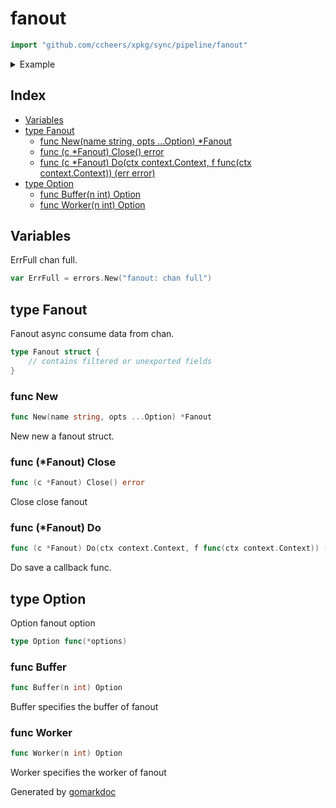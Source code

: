 <!-- Code generated by gomarkdoc. DO NOT EDIT -->

# fanout

```go
import "github.com/ccheers/xpkg/sync/pipeline/fanout"
```

<details><summary>Example</summary>
<p>

```go
package main

import "context"

// addCache 加缓存的例子
func addCache(c context.Context, id, value int) {
	// some thing...
}

func main() {
	// 这里只是举个例子 真正使用的时候 应该用bm/rpc 传过来的context
	c := context.Background()
	// 新建一个fanout 对象 名称为cache 名称主要用来上报监控和打日志使用 最好不要重复
	// (可选参数) worker数量为1 表示后台只有1个线程在工作
	// (可选参数) buffer 为1024 表示缓存chan长度为1024 如果chan慢了 再调用Do方法就会报错 设定长度主要为了防止OOM
	cache := New("cache", Worker(1), Buffer(1024))
	// 需要异步执行的方法
	// 这里传进来的c里面的meta信息会被复制 超时会忽略 addCache拿到的context已经没有超时信息了
	cache.Do(c, func(c context.Context) { addCache(c, 0, 0) })
	// 程序结束的时候关闭fanout 会等待后台线程完成后返回
	cache.Close()
}
```

</p>
</details>

## Index

- [Variables](<#variables>)
- [type Fanout](<#type-fanout>)
  - [func New(name string, opts ...Option) *Fanout](<#func-new>)
  - [func (c *Fanout) Close() error](<#func-fanout-close>)
  - [func (c *Fanout) Do(ctx context.Context, f func(ctx context.Context)) (err error)](<#func-fanout-do>)
- [type Option](<#type-option>)
  - [func Buffer(n int) Option](<#func-buffer>)
  - [func Worker(n int) Option](<#func-worker>)


## Variables

ErrFull chan full.

```go
var ErrFull = errors.New("fanout: chan full")
```

## type Fanout

Fanout async consume data from chan.

```go
type Fanout struct {
    // contains filtered or unexported fields
}
```

### func New

```go
func New(name string, opts ...Option) *Fanout
```

New new a fanout struct.

### func \(\*Fanout\) Close

```go
func (c *Fanout) Close() error
```

Close close fanout

### func \(\*Fanout\) Do

```go
func (c *Fanout) Do(ctx context.Context, f func(ctx context.Context)) (err error)
```

Do save a callback func.

## type Option

Option fanout option

```go
type Option func(*options)
```

### func Buffer

```go
func Buffer(n int) Option
```

Buffer specifies the buffer of fanout

### func Worker

```go
func Worker(n int) Option
```

Worker specifies the worker of fanout



Generated by [gomarkdoc](<https://github.com/princjef/gomarkdoc>)

